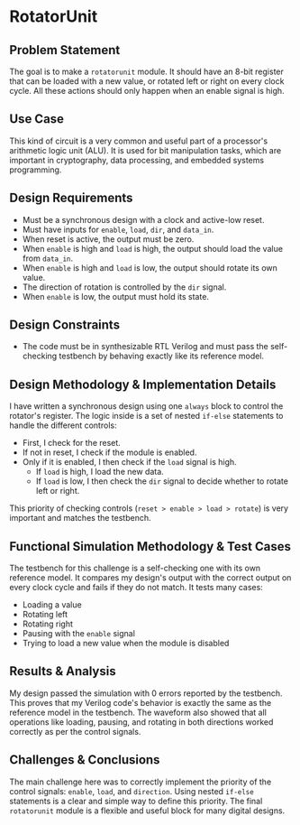 # RotatorUnit

## Problem Statement
The goal is to make a `rotatorunit` module. It should have an 8-bit register that can be loaded with a new value, or rotated left or right on every clock cycle. All these actions should only happen when an enable signal is high.

## Use Case
This kind of circuit is a very common and useful part of a processor's arithmetic logic unit (ALU). It is used for bit manipulation tasks, which are important in cryptography, data processing, and embedded systems programming.

## Design Requirements
- Must be a synchronous design with a clock and active-low reset.
- Must have inputs for `enable`, `load`, `dir`, and `data_in`.
- When reset is active, the output must be zero.
- When `enable` is high and `load` is high, the output should load the value from `data_in`.
- When `enable` is high and `load` is low, the output should rotate its own value.
- The direction of rotation is controlled by the `dir` signal.
- When `enable` is low, the output must hold its state.

## Design Constraints
- The code must be in synthesizable RTL Verilog and must pass the self-checking testbench by behaving exactly like its reference model.

## Design Methodology & Implementation Details
I have written a synchronous design using one `always` block to control the rotator's register. The logic inside is a set of nested `if-else` statements to handle the different controls:
- First, I check for the reset.
- If not in reset, I check if the module is enabled.
- Only if it is enabled, I then check if the `load` signal is high.
  - If `load` is high, I load the new data.
  - If `load` is low, I then check the `dir` signal to decide whether to rotate left or right.

This priority of checking controls (`reset > enable > load > rotate`) is very important and matches the testbench.

## Functional Simulation Methodology & Test Cases
The testbench for this challenge is a self-checking one with its own reference model. It compares my design's output with the correct output on every clock cycle and fails if they do not match. It tests many cases:
- Loading a value
- Rotating left
- Rotating right
- Pausing with the `enable` signal
- Trying to load a new value when the module is disabled

## Results & Analysis
My design passed the simulation with 0 errors reported by the testbench. This proves that my Verilog code's behavior is exactly the same as the reference model in the testbench. The waveform also showed that all operations like loading, pausing, and rotating in both directions worked correctly as per the control signals.

## Challenges & Conclusions
The main challenge here was to correctly implement the priority of the control signals: `enable`, `load`, and `direction`. Using nested `if-else` statements is a clear and simple way to define this priority. The final `rotatorunit` module is a flexible and useful block for many digital designs.
